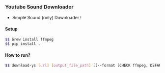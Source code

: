 ### Youtube Sound Downloader

- Simple Sound (only) Downloader !

#### Setup

```bash
$$ brew install ffmpeg
$$ pip install .
```

#### How to run?

```bash
$$ download-ys [url] [output_file_path] [[--format [CHECK ffmpeg, DEFAULT: 32bit le pcm wav format]]]
```
